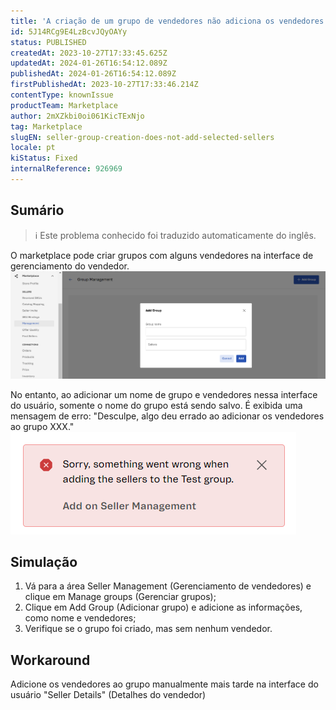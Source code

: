 ```yaml
---
title: 'A criação de um grupo de vendedores não adiciona os vendedores selecionados'
id: 5J14RCg9E4LzBcvJQyOAYy
status: PUBLISHED
createdAt: 2023-10-27T17:33:45.625Z
updatedAt: 2024-01-26T16:54:12.089Z
publishedAt: 2024-01-26T16:54:12.089Z
firstPublishedAt: 2023-10-27T17:33:46.214Z
contentType: knownIssue
productTeam: Marketplace
author: 2mXZkbi0oi061KicTExNjo
tag: Marketplace
slugEN: seller-group-creation-does-not-add-selected-sellers
locale: pt
kiStatus: Fixed
internalReference: 926969
---
```


## Sumário

>ℹ️ Este problema conhecido foi traduzido automaticamente do inglês.


O marketplace pode criar grupos com alguns vendedores na interface de gerenciamento do vendedor.
 ![](https://raw.githubusercontent.com/vtexdocs/help-center-content/refs/heads/main/docs/pt/known-issues/Marketplace/a-criacao-de-um-grupo-de-vendedores-nao-adiciona-os-vendedores-selecionados_1.png)

No entanto, ao adicionar um nome de grupo e vendedores nessa interface do usuário, somente o nome do grupo está sendo salvo. É exibida uma mensagem de erro:
"Desculpe, algo deu errado ao adicionar os vendedores ao grupo XXX."
 ![](https://raw.githubusercontent.com/vtexdocs/help-center-content/refs/heads/main/docs/pt/known-issues/Marketplace/a-criacao-de-um-grupo-de-vendedores-nao-adiciona-os-vendedores-selecionados_2.png)

## Simulação



1. Vá para a área Seller Management (Gerenciamento de vendedores) e clique em Manage groups (Gerenciar grupos);
2. Clique em Add Group (Adicionar grupo) e adicione as informações, como nome e vendedores;
3. Verifique se o grupo foi criado, mas sem nenhum vendedor.



## Workaround


Adicione os vendedores ao grupo manualmente mais tarde na interface do usuário "Seller Details" (Detalhes do vendedor)





